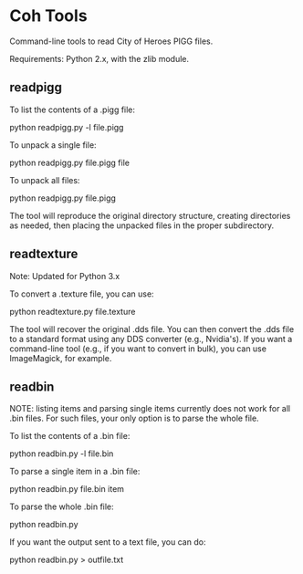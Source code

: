 Coh Tools
=====

Command-line tools to read City of Heroes PIGG files.

Requirements: Python 2.x, with the zlib module.


readpigg
--------

To list the contents of a .pigg file:

python readpigg.py -l file.pigg

To unpack a single file:

python readpigg.py file.pigg file

To unpack all files:

python readpigg.py file.pigg

The tool will reproduce the original directory structure,
creating directories as needed, then placing the unpacked
files in the proper subdirectory.


readtexture
-----------

Note: Updated for Python 3.x

To convert a .texture file, you can use:

python readtexture.py file.texture

The tool will recover the original .dds file. You can
then convert the .dds file to a standard format using any
DDS converter (e.g., Nvidia's). If you want a command-line
tool (e.g., if you want to convert in bulk), you can use
ImageMagick, for example.


readbin
-------

NOTE: listing items and parsing single items currently does not
work for all .bin files. For such files, your only option is to
parse the whole file.

To list the contents of a .bin file:

python readbin.py -l file.bin

To parse a single item in a .bin file:

python readbin.py file.bin item

To parse the whole .bin file:

python readbin.py

If you want the output sent to a text file, you can do:

python readbin.py > outfile.txt
